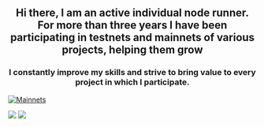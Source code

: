 <h2 align="center">Hi there, I am an active individual node runner. 
  For more than three years I have been participating in testnets and mainnets of various projects, helping them grow</h2>

  
<h3 align="center">I constantly improve my skills and strive to bring value to every project in which I participate.</h3>


<a href="https://im.ge/i/Mainnets.kHlMfL"><img src="https://i.im.ge/2024/11/04/kHlMfL.Mainnets.md.jpeg" alt="Mainnets" border="0"></a>

<img src="[https://i.ibb.co/9swQkH6/Mainnets.jpg]"/>
<img src="https://i.ibb.co/5c9hRjg/222.jpg" />
